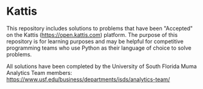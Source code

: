# Kattis

This repository includes solutions to problems that have been "Accepted" on the Kattis (https://open.kattis.com) platform. The purpose of this repository is for learning purposes and may be helpful for competitive programming teams who use Python as their language of choice to solve problems. 

All solutions have been completed by the University of South Florida Muma Analytics Team members: https://www.usf.edu/business/departments/isds/analytics-team/

